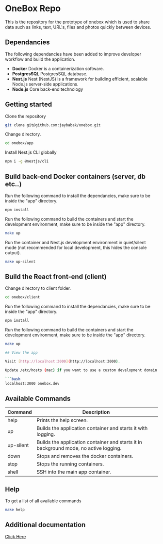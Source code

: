 # OneBox Repo

This is the repository for the prototype of onebox which is used to share data such as links, text, URL's, files and photos quickly between devices.

## Dependancies

The following dependancies have been added to improve developer workflow and build the application.

*  **Docker** Docker is a containerization software.
*  **PostgresSQL** PostgresSQL database.
*  **Nest.js** Nest (NestJS) is a framework for building efficient, scalable Node.js server-side applications.
*  **Node.js** Core back-end technology

## Getting started

Clone the repository

```bash
git clone git@github.com:jaybabak/onebox.git
```

Change directory.

```bash
cd onebox/app
```

Install Nest.js CLI globally

```bash
npm i -g @nestjs/cli
```
## Build back-end Docker containers (server, db etc..)

Run the following command to install the dependancies, make sure to be inside the "app" directory.

```bash
npm install
```
Run the following command to build the containers and start the development environment, make sure to be inside the "app" directory.

```bash
make up
```
Run the container and Nest.js development environment in quiet/silent mode (not recommended for local development, this hides the console output).

```bash
make up-silent
```

## Build the React front-end (client)

Change directory to client folder.

```bash
cd onebox/client
```

Run the following command to install the dependancies, make sure to be inside the "app" directory.

```bash
npm install
```
Run the following command to build the containers and start the development environment, make sure to be inside the "app" directory.

```bash
make up

## View the app

Visit [http://localhost:3000](http://localhost:3000).

Update /etc/hosts (mac) if you want to use a custom development domain with the following:

```bash
localhost:3000 onebox.dev
```

## Available Commands
  
| Command | Description |
|--|--|
| help | Prints the help screen. |
| up | Builds the application container and starts it with logging. |
| up-silent | Builds the application container and starts it in background mode, no active logging. |
| down | Stops and removes the docker containers. |
| stop | Stops the running containers. |
| shell | SSH into the main app container. |

## Help

To get a list of all available commands

```bash
make help
```

## Additional documentation

[Click Here](https://github.com/jaybabak/onebox/tree/main/app)
